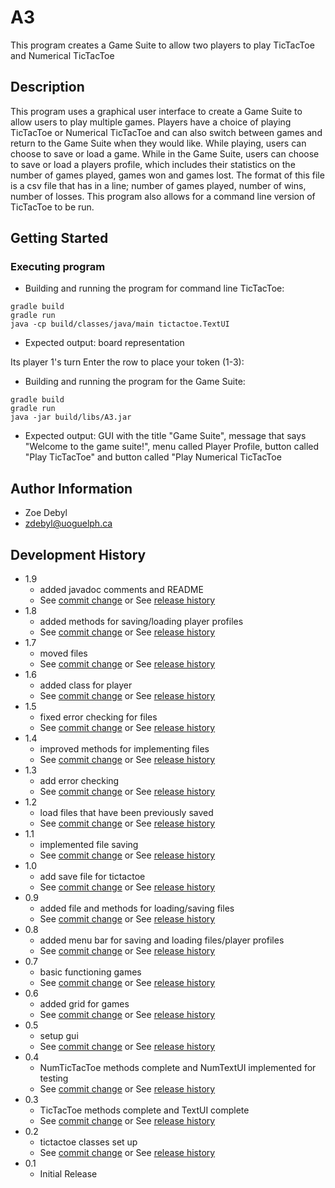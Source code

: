 # A3

This program creates a Game Suite to allow two players to play TicTacToe and Numerical TicTacToe

## Description

This program uses a graphical user interface to create a Game Suite to allow users to play multiple games. Players have a choice of playing TicTacToe or Numerical TicTacToe and can also switch between games and return to the Game Suite when they would like. While playing, users can choose to save or load a game. While in the Game Suite, users can choose to save or load a players profile, which includes their statistics on the number of games played, games won and games lost. The format of this file is a csv file that has in a line; number of games played, number of wins, number of losses. This program also allows for a command line version of TicTacToe to be run.

## Getting Started

### Executing program

* Building and running the program for command line TicTacToe:
```
gradle build
gradle run
java -cp build/classes/java/main tictactoe.TextUI
```
* Expected output:
board representation

Its player 1's turn
Enter the row to place your token (1-3):

* Building and running the program for the Game Suite:
```
gradle build
gradle run
java -jar build/libs/A3.jar
```
* Expected output:
GUI with the title "Game Suite", message that says "Welcome to the game suite!", menu called Player Profile, button called "Play TicTacToe" and button called "Play Numerical TicTacToe

## Author Information

* Zoe Debyl
* zdebyl@uoguelph.ca

## Development History


* 1.9
    * added javadoc comments and README
    * See [commit change]() or See [release history]()
* 1.8
    * added methods for saving/loading player profiles
    * See [commit change]() or See [release history]()
* 1.7
    * moved files
    * See [commit change]() or See [release history]()
* 1.6
    * added class for player
    * See [commit change]() or See [release history]()
* 1.5
    * fixed error checking for files
    * See [commit change]() or See [release history]()
* 1.4
    * improved methods for implementing files
    * See [commit change]() or See [release history]()
* 1.3
    * add error checking
    * See [commit change]() or See [release history]()
* 1.2
    * load files that have been previously saved
    * See [commit change]() or See [release history]()
* 1.1
    * implemented file saving
    * See [commit change]() or See [release history]()
* 1.0
    * add save file for tictactoe
    * See [commit change]() or See [release history]()
* 0.9
    * added file and methods for loading/saving files
    * See [commit change]() or See [release history]()
* 0.8
    * added menu bar for saving and loading files/player profiles
    * See [commit change]() or See [release history]()
* 0.7
    * basic functioning games
    * See [commit change]() or See [release history]()
* 0.6
    * added grid for games
    * See [commit change]() or See [release history]()
* 0.5
    * setup gui
    * See [commit change]() or See [release history]()
* 0.4
    * NumTicTacToe methods complete and NumTextUI implemented for testing
    * See [commit change]() or See [release history]()
* 0.3
    * TicTacToe methods complete and TextUI complete
    * See [commit change]() or See [release history]()
* 0.2
    * tictactoe classes set up
    * See [commit change]() or See [release history]()
* 0.1
    * Initial Release
